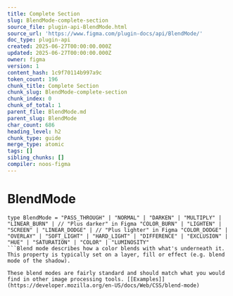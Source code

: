 ```yaml
---
title: Complete Section
slug: BlendMode-complete-section
source_file: plugin-api-BlendMode.html
source_url: 'https://www.figma.com/plugin-docs/api/BlendMode/'
doc_type: plugin-api
created: 2025-06-27T00:00:00.000Z
updated: 2025-06-27T00:00:00.000Z
owner: figma
version: 1
content_hash: 1c9f70114b997a9c
token_count: 196
chunk_title: Complete Section
chunk_slug: BlendMode-complete-section
chunk_index: 0
chunk_of_total: 1
parent_file: BlendMode.md
parent_slug: BlendMode
char_count: 686
heading_level: h2
chunk_type: guide
merge_type: atomic
tags: []
sibling_chunks: []
compiler: noos-figma
---
```


# BlendMode

```
type BlendMode = "PASS_THROUGH" | "NORMAL" | "DARKEN" | "MULTIPLY" | "LINEAR_BURN" | // "Plus darker" in Figma "COLOR_BURN" | "LIGHTEN" | "SCREEN" | "LINEAR_DODGE" | // "Plus lighter" in Figma "COLOR_DODGE" | "OVERLAY" | "SOFT_LIGHT" | "HARD_LIGHT" | "DIFFERENCE" | "EXCLUSION" | "HUE" | "SATURATION" | "COLOR" | "LUMINOSITY"
```Blend mode describes how a color blends with what's underneath it. This property is typically set on a layer, fill or effect (e.g. blend mode of the shadow).

These blend modes are fairly standard and should match what you would find in other image processing tools. [[Examples]](https://developer.mozilla.org/en-US/docs/Web/CSS/blend-mode)

